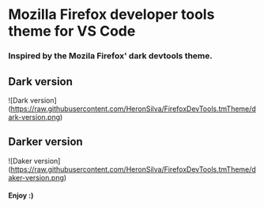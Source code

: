 # Mozilla Firefox developer tools theme for VS Code

### Inspired by the Mozila Firefox' dark devtools theme.

## Dark version
![Dark version] (https://raw.githubusercontent.com/HeronSilva/FirefoxDevTools.tmTheme/dark-version.png)

## Darker version
![Daker version] (https://raw.githubusercontent.com/HeronSilva/FirefoxDevTools.tmTheme/daker-version.png)

#### Enjoy :)
